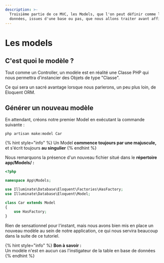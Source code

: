 ```yaml
---
description: >-
  Troisième partie de ce MVC, les Models, que l'on peut définir comme les
  données, issues d'une base ou pas, que nous allons traiter avant affichage.
---
```


# Les models

## C'est quoi le modèle ?

Tout comme un Controller, un modèle est en réalité une Classe PHP qui nous permettra d'instancier des Objets de type "Classe".

Ce qui sera un sacré avantage lorsque nous parlerons, un peu plus loin, de Eloquent ORM.



## Générer un nouveau modèle

En attendant, créons notre premier Model en exécutant la commande suivante :&#x20;

```
php artisan make:model Car
```

{% hint style="info" %}
Un Model **commence toujours par une majuscule,** et s'écrit toujours **au singulier**
{% endhint %}

Nous remarquons la présence d'un nouveau fichier situé dans le **répertoire app/Models/ :**&#x20;

```php
<?php

namespace App\Models;

use Illuminate\Database\Eloquent\Factories\HasFactory;
use Illuminate\Database\Eloquent\Model;

class Car extends Model
{
    use HasFactory;
}

```

Rien de sensationnel pour l'instant, mais nous avons bien mis en place un nouveau modèle au sein de notre application, ce qui nous servira beaucoup dans la suite de ce tutoriel.

{% hint style="info" %}
**Bon à savoir :** \
Un modèle n'est en aucun cas l'instigateur de la table en base de données
{% endhint %}

